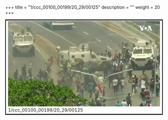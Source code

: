 +++
title = "1/ccc_00100_00199/20_29/00125"
description = ""
weight = 20
+++

<table style="border:2px solid black;max-width:800px;max-height:800px;" 
><tr><td>
<img class="center-fit-jpg"
src="/jpg_/aaa_20190430_NxaOmWaI8sI_00124.jpg">
1/ccc_00100_00199/20_29/00125
</img></td></tr></table>
